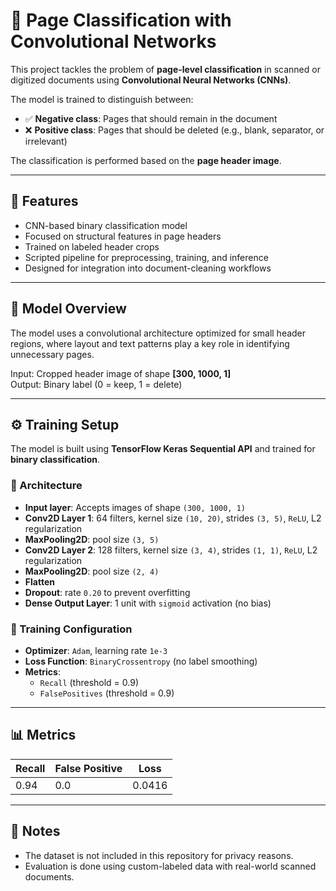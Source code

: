 # 📄 Page Classification with Convolutional Networks

This project tackles the problem of **page-level classification** in scanned or digitized documents using **Convolutional Neural Networks (CNNs)**.

The model is trained to distinguish between:
- ✅ **Negative class**: Pages that should remain in the document
- ❌ **Positive class**: Pages that should be deleted (e.g., blank, separator, or irrelevant)

The classification is performed based on the **page header image**.

---

## 🚀 Features

- CNN-based binary classification model
- Focused on structural features in page headers
- Trained on labeled header crops
- Scripted pipeline for preprocessing, training, and inference
- Designed for integration into document-cleaning workflows

---

## 🧠 Model Overview

The model uses a convolutional architecture optimized for small header regions, where layout and text patterns play a key role in identifying unnecessary pages.

Input: Cropped header image of shape **[300, 1000, 1]**  
Output: Binary label (0 = keep, 1 = delete)

---

## ⚙️ Training Setup

The model is built using **TensorFlow Keras Sequential API** and trained for **binary classification**.

### 🔧 Architecture

- **Input layer**: Accepts images of shape `(300, 1000, 1)`
- **Conv2D Layer 1**: 64 filters, kernel size `(10, 20)`, strides `(3, 5)`, `ReLU`, L2 regularization
- **MaxPooling2D**: pool size `(3, 5)`
- **Conv2D Layer 2**: 128 filters, kernel size `(3, 4)`, strides `(1, 1)`, `ReLU`, L2 regularization
- **MaxPooling2D**: pool size `(2, 4)`
- **Flatten**
- **Dropout**: rate `0.20` to prevent overfitting
- **Dense Output Layer**: 1 unit with `sigmoid` activation (no bias)

### 🧪 Training Configuration

- **Optimizer**: `Adam`, learning rate `1e-3`
- **Loss Function**: `BinaryCrossentropy` (no label smoothing)
- **Metrics**:
  - `Recall` (threshold = 0.9)
  - `FalsePositives` (threshold = 0.9)

---

## 📊 Metrics

| Recall       | False Positive   | Loss         |
|--------------|------------------|--------------|
| 0.94         | 0.0              | 0.0416       |

---

## 📌 Notes

- The dataset is not included in this repository for privacy reasons.
- Evaluation is done using custom-labeled data with real-world scanned documents.